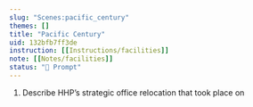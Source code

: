 ```yaml
---
slug: "Scenes:pacific_century"
themes: []
title: "Pacific Century"
uid: 132bfb7ff3de
instruction: [[Instructions/facilities]]
note: [[Notes/facilities]]
status: "💬 Prompt"
---
```

1.  Describe HHP’s strategic office relocation that took place on
